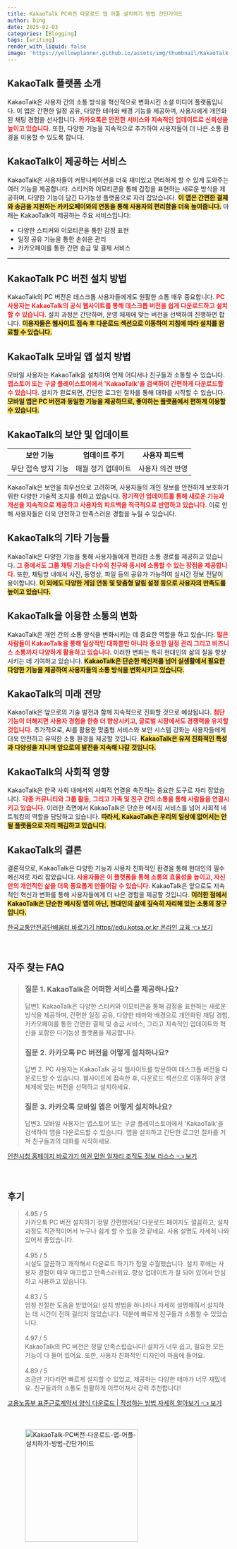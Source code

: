 ```yaml
---
title: KakaoTalk PC버전 다운로드 앱 어플 설치하기 방법 간단가이드
author: bing
date: 2025-02-03
categories: [Blogging]
tags: [writing]
render_with_liquid: false
image: 'https://yellowplanner.github.io/assets/img/thumbnail/KakaoTalk-PC버전-다운로드-앱-어플-설치하기-방법-간단가이드.webp'
---
```



<h2 id='KakaoTalk_소개'>KakaoTalk 플랫폼 소개</h2>

<p>KakaoTalk은 사용자 간의 소통 방식을 혁신적으로 변화시킨 소셜 미디어 플랫폼입니다. 이 앱은 간편한 일정 공유, 다양한 테마와 배경 기능을 제공하며, 사용자에게 개인화된 채팅 경험을 선사합니다. <b><span style="color: #ee2323;">카카오톡은 안전한 서비스와 지속적인 업데이트로 신뢰성을 높이고 있습니다.</span></b> 또한, 다양한 기능을 지속적으로 추가하여 사용자들이 더 나은 소통 환경을 이용할 수 있도록 합니다.</p>

<h2 id='KakaoTalk_제공서비스'>KakaoTalk이 제공하는 서비스</h2>

<p>KakaoTalk은 사용자들이 커뮤니케이션을 더욱 재미있고 편리하게 할 수 있게 도와주는 여러 기능을 제공합니다. 스티커와 이모티콘을 통해 감정을 표현하는 새로운 방식을 제공하며, 다양한 기능이 담긴 다기능성 플랫폼으로 자리 잡았습니다. <b><span style="background-color: #ffe066;">이 앱은 간편한 결제와 송금을 지원하는 카카오페이와의 연동을 통해 사용자의 편리함을 더욱 높여줍니다.</span></b> 아래는 KakaoTalk이 제공하는 주요 서비스입니다:</p>

<ul>
    <li>다양한 스티커와 이모티콘을 통한 감정 표현</li>
    <li>일정 공유 기능을 통한 손쉬운 관리</li>
    <li>카카오페이를 통한 간편 송금 및 결제 서비스</li>
</ul>

<hr />

<h2 id='KakaoTalk_PC_버전_설치'>KakaoTalk PC 버전 설치 방법</h2>

<p>KakaoTalk의 PC 버전은 데스크톱 사용자들에게도 원활한 소통 매우 중요합니다. <b><span style="color: #ee2323;">PC 사용자는 KakaoTalk의 공식 웹사이트를 통해 데스크톱 버전을 쉽게 다운로드하고 설치할 수 있습니다.</span></b> 설치 과정은 간단하며, 운영 체제에 맞는 버전을 선택하여 진행하면 합니다. <b><span style="background-color: #ffe066;">이용자들은 웹사이트 접속 후 다운로드 섹션으로 이동하여 지침에 따라 설치를 완료할 수 있습니다.</span></b></p>

<h2 id='KakaoTalk_모바일_앱_설치'>KakaoTalk 모바일 앱 설치 방법</h2>

<p>모바일 사용자는 KakaoTalk을 설치하여 언제 어디서나 친구들과 소통할 수 있습니다. <b><span style="color: #ee2323;">앱스토어 또는 구글 플레이스토어에서 'KakaoTalk'을 검색하여 간편하게 다운로드할 수 있습니다.</span></b> 설치가 완료되면, 간단한 로그인 절차를 통해 대화를 시작할 수 있습니다. <b><span style="background-color: #ffe066;">모바일 앱은 PC 버전과 동일한 기능을 제공하므로, 좋아하는 플랫폼에서 편하게 이용할 수 있습니다.</span></b></p>

<h2 id='KakaoTalk의_보안_및_업데이트'>KakaoTalk의 보안 및 업데이트</h2>

<table>
    <tr>
        <td style="text-align: center; height: 17px;"><b>보안 기능</b></td>
        <td style="text-align: center; height: 17px;"><b>업데이트 주기</b></td>
        <td style="text-align: center; height: 17px;"><b>사용자 피드백</b></td>
    </tr>
    <tr>
        <td style="text-align: center; height: 17px;">무단 접속 방지 기능</td>
        <td style="text-align: center; height: 17px;">매월 정기 업데이트</td>
        <td style="text-align: center; height: 17px;">사용자 의견 반영</td>
    </tr>
</table>

<p>KakaoTalk은 보안을 최우선으로 고려하며, 사용자들의 개인 정보를 안전하게 보호하기 위한 다양한 기술적 조치를 취하고 있습니다. <b><span style="color: #ee2323;">정기적인 업데이트를 통해 새로운 기능과 개선을 지속적으로 제공하고 사용자의 피드백을 적극적으로 반영하고 있습니다.</span></b> 이로 인해 사용자들은 더욱 안전하고 만족스러운 경험을 누릴 수 있습니다.</p>

<h2 id='KakaoTalk_기타_기능'>KakaoTalk의 기타 기능들</h2>

<p>KakaoTalk은 다양한 기능을 통해 사용자들에게 편리한 소통 경로를 제공하고 있습니다. <b><span style="color: #ee2323;">그 중에서도 그룹 채팅 기능은 다수의 친구와 동시에 소통할 수 있는 장점을 제공합니다.</span></b> 또한, 채팅방 내에서 사진, 동영상, 파일 등의 공유가 가능하여 실시간 정보 전달이 용이합니다. <b><span style="background-color: #ffe066;">이 외에도 다양한 게임 연동 및 맞춤형 알림 설정 등으로 사용자의 만족도를 높이고 있습니다.</span></b></p>

<h2 id='KakaoTalk을_이용한_소통'>KakaoTalk을 이용한 소통의 변화</h2>

<p>KakaoTalk은 개인 간의 소통 양식을 변화시키는 데 중요한 역할을 하고 있습니다. <b><span style="color: #ee2323;">많은 사람들이 KakaoTalk을 통해 일상적인 대화뿐만 아니라 중요한 일정 관리 그리고 비즈니스 소통까지 다양하게 활용하고 있습니다.</span></b> 이러한 변화는 특히 현대인의 삶의 질을 향상시키는 데 기여하고 있습니다. <b><span style="background-color: #ffe066;">KakaoTalk은 단순한 메신저를 넘어 실생활에서 필요한 다양한 기능을 제공하여 사용자들의 소통 방식을 변화시키고 있습니다.</span></b></p>

<h2 id='KakaoTalk_미래_전망'>KakaoTalk의 미래 전망</h2>

<p>KakaoTalk은 앞으로의 기술 발전과 함께 지속적으로 진화할 것으로 예상됩니다. <b><span style="color: #ee2323;">첨단 기능이 더해지면 사용자 경험을 한층 더 향상시키고, 글로벌 시장에서도 경쟁력을 유지할 것입니다.</span></b> 추가적으로, AI를 활용한 맞춤형 서비스와 보안 시스템 강화는 사용자들에게 더욱 안전하고 유익한 소통 환경을 제공할 것입니다. <b><span style="background-color: #ffe066;">KakaoTalk은 유저 친화적인 특성과 다양성을 지니며 앞으로의 발전을 지속해 나갈 것입니다.</span></b></p>

<h2 id='KakaoTalk의_사회적_영향'>KakaoTalk의 사회적 영향</h2>

<p>KakaoTalk은 한국 사회 내에서의 사회적 연결을 촉진하는 중요한 도구로 자리 잡았습니다. <b><span style="color: #ee2323;">각종 커뮤니티와 그룹 활동, 그리고 가족 및 친구 간의 소통을 통해 사람들을 연결시키고 있습니다.</span></b> 이러한 측면에서 KakaoTalk은 단순한 메시징 서비스를 넘어 사회적 네트워킹의 역할을 담당하고 있습니다. <b><span style="background-color: #ffe066;">따라서, KakaoTalk은 우리의 일상에 없어서는 안 될 플랫폼으로 자리 매김하고 있습니다.</span></b></p>

<h2 id='KakaoTalk_결론'>KakaoTalk의 결론</h2>

<p>결론적으로, KakaoTalk은 다양한 기능과 사용자 친화적인 환경을 통해 현대인의 필수 메신저로 자리 잡았습니다. <b><span style="color: #ee2323;">사용자들은 이 플랫폼을 통해 소통의 효율성을 높이고, 자신만의 개인적인 삶을 더욱 풍요롭게 만들어갈 수 있습니다.</span></b> KakaoTalk은 앞으로도 지속적인 혁신과 변화를 통해 사용자들에게 더 나은 경험을 제공할 것입니다. <b><span style="background-color: #ffe066;">이러한 점에서 KakaoTalk은 단순한 메시징 앱이 아닌, 현대인의 삶에 깊숙히 자리해 있는 소통의 창구입니다.</span></b></p>


<p><a class="click-button" title="한국교통안전공단배움터 바로가기 https//edu.kotsa.or.kr 온라인 교육" href="https://yellowplanner.github.io/posts/%ED%95%9C%EA%B5%AD%EA%B5%90%ED%86%B5%EC%95%88%EC%A0%84%EA%B3%B5%EB%8B%A8%EB%B0%B0%EC%9B%80%ED%84%B0-%EB%B0%94%EB%A1%9C%EA%B0%80%EA%B8%B0-httpsedu.kotsa.or.kr-%EC%98%A8%EB%9D%BC%EC%9D%B8-%EA%B5%90%EC%9C%A1/" rel="dofollow">한국교통안전공단배움터 바로가기 https//edu.kotsa.or.kr 온라인 교육 👈 보기</a></p><br>
<h2 id='자주_찾는_FAQ'>자주 찾는 FAQ</h2>
<div itemscope="" itemtype="https://schema.org/FAQPage"> 
<blockquote> 
<div itemscope="" itemprop="mainEntity" itemtype="https://schema.org/Question"> 
<h3 itemprop="name">질문 1. KakaoTalk은 어떠한 서비스를 제공하나요?</h3> 
<div itemscope="" itemprop="acceptedAnswer" itemtype="https://schema.org/Answer"> 
<span itemprop="text"> 
<p>답변1. KakaoTalk은 다양한 스티커와 이모티콘을 통해 감정을 표현하는 새로운 방식을 제공하며, 간편한 일정 공유, 다양한 테마와 배경으로 개인화된 채팅 경험, 카카오페이를 통한 간편한 결제 및 송금 서비스, 그리고 지속적인 업데이트와 혁신을 포함한 다기능성 플랫폼을 제공합니다.</p> 
</span> 
</div> 
</div> 
<div itemscope="" itemprop="mainEntity" itemtype="https://schema.org/Question"> 
<h3 itemprop="name">질문 2. 카카오톡 PC 버전을 어떻게 설치하나요?</h3> 
<div itemscope="" itemprop="acceptedAnswer" itemtype="https://schema.org/Answer"> 
<span itemprop="text"> 
<p>답변 2. PC 사용자는 KakaoTalk 공식 웹사이트를 방문하여 데스크톱 버전을 다운로드할 수 있습니다. 웹사이트에 접속한 후, 다운로드 섹션으로 이동하여 운영 체제에 맞는 버전을 선택하고 설치하세요.</p> 
</span> 
</div> 
</div> 
<div itemscope="" itemprop="mainEntity" itemtype="https://schema.org/Question"> 
<h3 itemprop="name">질문 3. 카카오톡 모바일 앱은 어떻게 설치하나요?</h3> 
<div itemscope="" itemprop="acceptedAnswer" itemtype="https://schema.org/Answer"> 
<span itemprop="text"> 
<p>답변3. 모바일 사용자는 앱스토어 또는 구글 플레이스토어에서 'KakaoTalk'을 검색하여 앱을 다운로드할 수 있습니다. 앱을 설치하고 간단한 로그인 절차를 거쳐 친구들과의 대화를 시작하세요.</p> 
</span> 
</div> 
</div> 
</blockquote> 
</div>
<p><a class="click-button" title="인천시청 홈페이지 바로가기 여권 민원 일자리 조직도 정보 리소스" href="https://yellowplanner.github.io/posts/%EC%9D%B8%EC%B2%9C%EC%8B%9C%EC%B2%AD-%ED%99%88%ED%8E%98%EC%9D%B4%EC%A7%80-%EB%B0%94%EB%A1%9C%EA%B0%80%EA%B8%B0-%EC%97%AC%EA%B6%8C-%EB%AF%BC%EC%9B%90-%EC%9D%BC%EC%9E%90%EB%A6%AC-%EC%A1%B0%EC%A7%81%EB%8F%84-%EC%A0%95%EB%B3%B4-%EB%A6%AC%EC%86%8C%EC%8A%A4/" rel="dofollow">인천시청 홈페이지 바로가기 여권 민원 일자리 조직도 정보 리소스 👈 보기</a></p><br>
<h2 id='후기'>후기</h2>
<div itemscope itemtype="https://schema.org/Product">
  <blockquote>
  <div itemprop="review" itemscope itemtype="https://schema.org/Review">
      <div itemprop="reviewRating" itemscope itemtype="https://schema.org/Rating"> <span itemprop="ratingValue">4.95</span> / <span itemprop="bestRating">5</span> </div>
      <span itemprop="reviewBody">카카오톡 PC 버전 설치하기 정말 간편했어요! 다운로드 페이지도 깔끔하고, 설치 과정도 직관적이어서 누구나 쉽게 할 수 있을 것 같네요. 사용 설명도 자세히 나와 있어서 좋았습니다.</span>
  </div>
  <br>
  <div itemprop="review" itemscope itemtype="https://schema.org/Review">
      <div itemprop="reviewRating" itemscope itemtype="https://schema.org/Rating"> <span itemprop="ratingValue">4.95</span> / <span itemprop="bestRating">5</span> </div>
      <span itemprop="reviewBody">시설도 깔끔하고 쾌적해서 다운로드 하기가 정말 수월했습니다. 설치 후에는 사용자 경험이 매우 매끄럽고 만족스러워요. 항상 업데이트가 잘 되어 있어서 안심하고 사용하고 있습니다.</span>
  </div>
  <br>
  <div itemprop="review" itemscope itemtype="https://schema.org/Review">
      <div itemprop="reviewRating" itemscope itemtype="https://schema.org/Rating"> <span itemprop="ratingValue">4.83</span> / <span itemprop="bestRating">5</span> </div>
      <span itemprop="reviewBody">엄청 친절한 도움을 받았어요! 설치 방법을 하나하나 자세히 설명해줘서 설치하는 데 시간이 전혀 걸리지 않았습니다. 덕분에 빠르게 친구들과 소통할 수 있었습니다.</span>
  </div>
  <br>
  <div itemprop="review" itemscope itemtype="https://schema.org/Review">
      <div itemprop="reviewRating" itemscope itemtype="https://schema.org/Rating"> <span itemprop="ratingValue">4.97</span> / <span itemprop="bestRating">5</span> </div>
      <span itemprop="reviewBody">KakaoTalk의 PC 버전은 정말 만족스럽습니다! 설치가 너무 쉽고, 필요한 모든 기능이 다 들어 있어요. 또한, 사용자 친화적인 디자인이 마음에 들어요.</span>
  </div>
  <br>
  <div itemprop="review" itemscope itemtype="https://schema.org/Review">
      <div itemprop="reviewRating" itemscope itemtype="https://schema.org/Rating"> <span itemprop="ratingValue">4.89</span> / <span itemprop="bestRating">5</span> </div>
      <span itemprop="reviewBody">조금만 기다리면 빠르게 설치할 수 있었고, 제공하는 다양한 테마가 너무 재밌네요. 친구들과의 소통도 원활하게 이루어져서 강력 추천합니다!</span>
  </div>
  </blockquote>
</div>
<p><a class="click-button" title="고용노동부 표준근로계약서 양식 다운로드 | 작성하는 방법 자세히 알아보기" href="https://yellowplanner.github.io/posts/%EA%B3%A0%EC%9A%A9%EB%85%B8%EB%8F%99%EB%B6%80-%ED%91%9C%EC%A4%80%EA%B7%BC%EB%A1%9C%EA%B3%84%EC%95%BD%EC%84%9C-%EC%96%91%EC%8B%9D-%EB%8B%A4%EC%9A%B4%EB%A1%9C%EB%93%9C-%EC%9E%91%EC%84%B1%ED%95%98%EB%8A%94-%EB%B0%A9%EB%B2%95-%EC%9E%90%EC%84%B8%ED%9E%88-%EC%95%8C%EC%95%84%EB%B3%B4%EA%B8%B0/" rel="dofollow">고용노동부 표준근로계약서 양식 다운로드 | 작성하는 방법 자세히 알아보기 👈 보기</a></p><br>
<figure class="image"><img src="https://yellowplanner.github.io/assets/img/thumbnail/KakaoTalk-PC버전-다운로드-앱-어플-설치하기-방법-간단가이드.webp" alt="KakaoTalk-PC버전-다운로드-앱-어플-설치하기-방법-간단가이드" width="256" height="256"></figure>